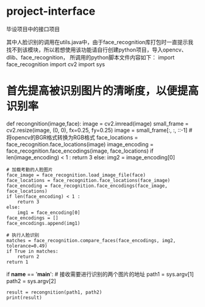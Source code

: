 # project-interface
毕设项目中的接口项目

其中人脸识别的调用在utils.java中，由于face_recognition库打包时一直提示我找不到该模块，所以若想使用该功能请自行创建python项目，导入opencv、dlib、face_recognition，
所调用的python脚本文件内容如下：
import face_recognition
import cv2
import sys

# 首先提高被识别图片的清晰度，以便提高识别率
def recongnition(image,face):
    image = cv2.imread(image)
    small_frame = cv2.resize(image, (0, 0), fx=0.25, fy=0.25)
    image = small_frame[:, :, ::-1]  # 将opencv的BGR格式转换为RGB格式
    face_locations = face_recognition.face_locations(image)
    image_encoding = face_recognition.face_encodings(image, face_locations)
    if len(image_encoding) < 1 :
        return 3
    else:
        img2 = image_encoding[0]

    # 加载考勤的人脸图片
    face_image = face_recognition.load_image_file(face)
    face_locations = face_recognition.face_locations(face_image)
    face_encoding = face_recognition.face_encodings(face_image, face_locations)
    if len(face_encoding) < 1 :
        return 3
    else:
        img1 = face_encoding[0]
    face_encodings = []
    face_encodings.append(img1)

    # 执行人脸识别
    matches = face_recognition.compare_faces(face_encodings, img2, tolerance=0.49)
    if True in matches:
        return 2
    return 1

if __name__ == '__main__':
    # 接收需要进行识别的两个图片的地址
    path1 = sys.argv[1]
    path2 = sys.argv[2]

    result = recongnition(path1, path2)
    print(result)
